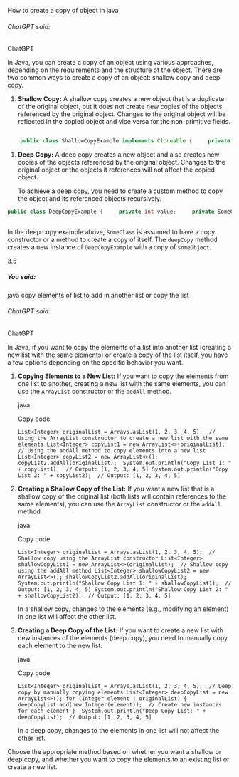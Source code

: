 How to create a copy of object in java

###### ChatGPT said:

ChatGPT

In Java, you can create a copy of an object using various approaches, depending on the requirements and the structure of the object. There are two common ways to create a copy of an object: shallow copy and deep copy.

1. **Shallow Copy:** A shallow copy creates a new object that is a duplicate of the original object, but it does not create new copies of the objects referenced by the original object. Changes to the original object will be reflected in the copied object and vice versa for the non-primitive fields.
    
```java

    public class ShallowCopyExample implements Cloneable {     private int value;     private SomeClass someObject;      public ShallowCopyExample(int value, SomeClass someObject) {         this.value = value;         this.someObject = someObject;     }      @Override     protected Object clone() throws CloneNotSupportedException {         return super.clone();     }      public static void main(String[] args) throws CloneNotSupportedException {         SomeClass originalObject = new SomeClass();         ShallowCopyExample original = new ShallowCopyExample(42, originalObject);         ShallowCopyExample copy = (ShallowCopyExample) original.clone();          // Changes to original.someObject will be reflected in copy.someObject         original.someObject.modify();          System.out.println("Original: " + original.someObject.getValue());  // Output: 43         System.out.println("Copy: " + copy.someObject.getValue());  // Output: 43     } }
```
    
1. **Deep Copy:** A deep copy creates a new object and also creates new copies of the objects referenced by the original object. Changes to the original object or the objects it references will not affect the copied object.
    
    To achieve a deep copy, you need to create a custom method to copy the object and its referenced objects recursively.
    
```java
public class DeepCopyExample {     private int value;     private SomeClass someObject;      public DeepCopyExample(int value, SomeClass someObject) {         this.value = value;         this.someObject = someObject;     }      public DeepCopyExample deepCopy() {         SomeClass copiedObject = new SomeClass(this.someObject.getValue());         return new DeepCopyExample(this.value, copiedObject);     }      public static void main(String[] args) {         SomeClass originalObject = new SomeClass(42);         DeepCopyExample original = new DeepCopyExample(42, originalObject);         DeepCopyExample copy = original.deepCopy();          original.someObject.modify();          System.out.println("Original: " + original.someObject.getValue());  // Output: 43         System.out.println("Copy: " + copy.someObject.getValue());  // Output: 42     } }
    
```
    

In the deep copy example above, `SomeClass` is assumed to have a copy constructor or a method to create a copy of itself. The `deepCopy` method creates a new instance of `DeepCopyExample` with a copy of `someObject`.

3.5

##### You said:

java copy elements of list to add in another list or copy the list

###### ChatGPT said:

ChatGPT

In Java, if you want to copy the elements of a list into another list (creating a new list with the same elements) or create a copy of the list itself, you have a few options depending on the specific behavior you want.

1. **Copying Elements to a New List:** If you want to copy the elements from one list to another, creating a new list with the same elements, you can use the `ArrayList` constructor or the `addAll` method.
    
    java
    
    Copy code
    
    `List<Integer> originalList = Arrays.asList(1, 2, 3, 4, 5);  // Using the ArrayList constructor to create a new list with the same elements List<Integer> copyList1 = new ArrayList<>(originalList);  // Using the addAll method to copy elements into a new list List<Integer> copyList2 = new ArrayList<>(); copyList2.addAll(originalList);  System.out.println("Copy List 1: " + copyList1);  // Output: [1, 2, 3, 4, 5] System.out.println("Copy List 2: " + copyList2);  // Output: [1, 2, 3, 4, 5]`
    
2. **Creating a Shallow Copy of the List:** If you want a new list that is a shallow copy of the original list (both lists will contain references to the same elements), you can use the `ArrayList` constructor or the `addAll` method.
    
    java
    
    Copy code
    
    `List<Integer> originalList = Arrays.asList(1, 2, 3, 4, 5);  // Shallow copy using the ArrayList constructor List<Integer> shallowCopyList1 = new ArrayList<>(originalList);  // Shallow copy using the addAll method List<Integer> shallowCopyList2 = new ArrayList<>(); shallowCopyList2.addAll(originalList);  System.out.println("Shallow Copy List 1: " + shallowCopyList1);  // Output: [1, 2, 3, 4, 5] System.out.println("Shallow Copy List 2: " + shallowCopyList2);  // Output: [1, 2, 3, 4, 5]`
    
    In a shallow copy, changes to the elements (e.g., modifying an element) in one list will affect the other list.
    
3. **Creating a Deep Copy of the List:** If you want to create a new list with new instances of the elements (deep copy), you need to manually copy each element to the new list.
    
    java
    
    Copy code
    
    `List<Integer> originalList = Arrays.asList(1, 2, 3, 4, 5);  // Deep copy by manually copying elements List<Integer> deepCopyList = new ArrayList<>(); for (Integer element : originalList) {     deepCopyList.add(new Integer(element));  // Create new instances for each element }  System.out.println("Deep Copy List: " + deepCopyList);  // Output: [1, 2, 3, 4, 5]`
    
    In a deep copy, changes to the elements in one list will not affect the other list.
    

Choose the appropriate method based on whether you want a shallow or deep copy, and whether you want to copy the elements to an existing list or create a new list.